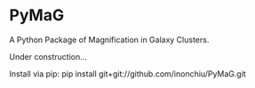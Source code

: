 # PyMaG
A Python Package of Magnification in Galaxy Clusters.

Under construction...

Install via pip:
  pip install git+git://github.com/inonchiu/PyMaG.git
